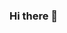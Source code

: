 ### Hi there 👋

<!--
**Zhibek-KRMKL/Zhibek-KRMKL** is a ✨ _special_ ✨ repository because its `README.md` (this file) appears on your GitHub profile.

Here are some ideas to get you started:

- 🔭 I'm currently working on improving REACT, GitHub
- 🌱 Now I’m learning and improving my hard skills from @lianansan
- 👯 I am looking for cooperation to grow and develop together in any projects
- 🤔 I need help with my internship :))
- 💬 Ask me about html/css/js/react and a little bit of Redux))
- 📫 How to contact me: 
- thezhibeks@gmai.com
- @thezhibek (telegram)
- @zhibek_krmkl (instagram) 
-->
